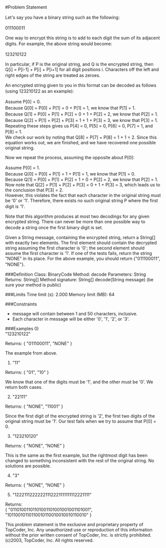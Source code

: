 #Problem Statement 

Let's say you have a binary string such as the following:　　

011100011　　

One way to encrypt this string is to add to each digit the sum of its adjacent digits. For example, the above string would become:　　

123210122　　

In particular, if P is the original string, and Q is the encrypted string, then Q[i] = P[i-1] + P[i] + P[i+1] for all digit positions i. Characters off the left and right edges of the string are treated as zeroes.　　

An encrypted string given to you in this format can be decoded as follows (using 123210122 as an example): 　　

Assume P[0] = 0.　　       
Because Q[0] = P[0] + P[1] = 0 + P[1] = 1, we know that P[1] = 1.　　    
Because Q[1] = P[0] + P[1] + P[2] = 0 + 1 + P[2] = 2, we know that P[2] = 1.　　    
Because Q[2] = P[1] + P[2] + P[3] = 1 + 1 + P[3] = 3, we know that P[3] = 1.　　   
Repeating these steps gives us P[4] = 0, P[5] = 0, P[6] = 0, P[7] = 1, and P[8] = 1.　　   
We check our work by noting that Q[8] = P[7] + P[8] = 1 + 1 = 2. Since this equation works out, we are finished, and we have recovered one possible original string.  

Now we repeat the process, assuming the opposite about P[0]:          

Assume P[0] = 1.　　            
Because Q[0] = P[0] + P[1] = 1 + P[1] = 1, we know that P[1] = 0.　　              
Because Q[1] = P[0] + P[1] + P[2] = 1 + 0 + P[2] = 2, we know that P[2] = 1.               
Now note that Q[2] = P[1] + P[2] + P[3] = 0 + 1 + P[3] = 3, which leads us to the conclusion that P[3] = 2.     
However, this violates the fact that each character in the original string must be '0' or '1'. Therefore, there exists no such original string P where the first digit is '1'.　　

Note that this algorithm produces at most two decodings for any given encrypted string. There can never be more than one possible way to decode a string once the first binary digit is set.　　

Given a String message, containing the encrypted string, return a String[] with exactly two elements. The first element should contain the decrypted string assuming the first character is '0'; the second element should assume the first character is '1'. If one of the tests fails, return the string "NONE" in its place. For the above example, you should return {"011100011", "NONE"}.　　
 
###Definition 
    Class: BinaryCode 
    Method: decode 
    Parameters: String 
    Returns: String[] 
    Method signature: String[] decode(String message) 
    (be sure your method is public) 
 
###Limits 
    Time limit (s): 2.000 
    Memory limit (MB): 64 
 
###Constraints 
- message will contain between 1 and 50 characters, inclusive. 
- Each character in message will be either '0', '1', '2', or '3'. 

###Examples 
0)  
     "123210122"
 
 
Returns: { "011100011",  "NONE" }
 
The example from above.
 
 
 
1)  
     "11"
 
 
Returns: { "01",  "10" }
 
We know that one of the digits must be '1', and the other must be '0'. We return both cases.
 
 
 
2)  
     "22111"
 
 
Returns: { "NONE",  "11001" }
 
Since the first digit of the encrypted string is '2', the first two digits of the original string must be '1'. Our test fails when we try to assume that P[0] = 0.
 
 
 
3)  
     "123210120"
 
 
Returns: { "NONE",  "NONE" }
 
This is the same as the first example, but the rightmost digit has been changed to something inconsistent with the rest of the original string. No solutions are possible.
 
 
 
4)  
     "3"
 
 
Returns: { "NONE",  "NONE" }
 
 
 
5)  
     "12221112222221112221111111112221111"
 

Returns:                    
{ "01101001101101001101001001001101001",            
  "10110010110110010110010010010110010" }       
 
This problem statement is the exclusive and proprietary property of TopCoder, Inc. Any unauthorized use or reproduction of this information without the prior written consent of TopCoder, Inc. is strictly prohibited. (c)2003, TopCoder, Inc. All rights reserved. 

